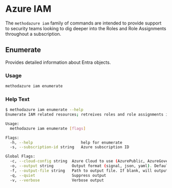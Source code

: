# Azure IAM

The `methodazure iam` family of commands are intended to provide support to security teams looking to dig deeper into the Roles and Role Assignments throughout a subscription.

## Enumerate

Provides detailed information about Entra objects.

### Usage

```bash
methodazure iam enumerate
```

### Help Text

```bash
$ methodazure iam enumerate --help
Enumerate IAM related resources; retreives roles and role assignments in a given subscription

Usage:
  methodazure iam enumerate [flags]

Flags:
  -h, --help                     help for enumerate
  -s, --subscription-id string   Azure subscription ID

Global Flags:
  -c, --cloud-config string  Azure Cloud to use (AzurePublic, AzureGovernment, AzureChina) (default "AzurePublic")
  -o, --output string        Output format (signal, json, yaml). Default value is signal (default "signal")
  -f, --output-file string   Path to output file. If blank, will output to STDOUT
  -q, --quiet                Suppress output
  -v, --verbose              Verbose output
```
